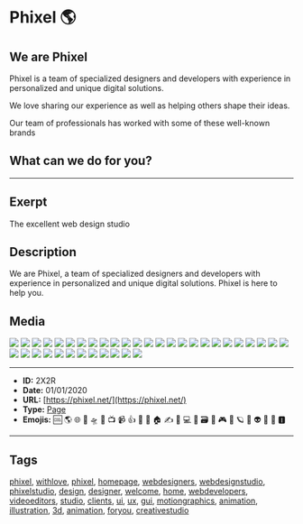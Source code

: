 # Phixel 🌎
## We are Phixel
Phixel is a team of specialized designers and developers with experience in personalized and unique digital solutions.

We love sharing our experience as well as helping others shape their ideas.

Our team of professionals has worked with some of these well-known brands

## What can we do for you?
------------
## Exerpt
The excellent web design studio
## Description
We are Phixel, a team of specialized designers and developers with experience in personalized and unique digital solutions. Phixel is here to help you.
## Media
<img src="media/77bce59a/avatar.jpg">
<img src="media/1d9d05cb/card-a-es-scaled.jpg">
<img src="media/d8286302/card-a-scaled.jpg">
<img src="media/25e2b60f/card-b-es-scaled.jpg">
<img src="media/bc812933/card-b-scaled.jpg">
<img src="media/32ccf6ba/favicon-black.png">
<img src="media/87b77293/favicon-monotone.png">
<img src="media/b5d0cc51/favicon-white.png">
<img src="media/fea4f89c/favicon.png">
<img src="media/4a971b48/header.jpg">
<img src="media/32ea7bdf/icon.png">
<img src="media/b0f67cad/line-mountains-1.svg">
<img src="media/d3065a74/logo-dark.png">
<img src="media/9955a959/logo-h-dark.png">
<img src="media/e05d2133/logo-h.png">
<img src="media/24b9363b/logo.png">
<img src="media/210bbd02/maxresdefault-1.jpg">
<img src="media/a750a5d4/loop.mp3">
<img src="media/131615af/phixel-reel-1-mp4-image-1.jpg">
<img src="media/5393764e/phixel-reel-1-mp4-image.jpg">
<img src="media/d0fa9cac/qr.jpg">
<img src="media/bad6ebde/television-deep-in-the-snow.jpg">
<img src="media/8c18b215/vhs-player-mp4-image.jpg">
<img src="media/43cbe27f/video.jpg">
<img src="media/41dc8cdb/logo-reveal.mp4">
<img src="media/40963d44/development-loop.mp4">
<img src="media/a5a04954/television-deep-in-the-clouds.mp4">
<img src="media/6b25fa3d/vhs-player.mp4">
<img src="media/60c32789/we-are-phixel-celcius-development-mp4-image.jpg">
<img src="media/829b093a/tv.glb">
<img src="media/6bbe2302/terrain.glb">
<img src="media/93dca06f/t_rex.glb">
<img src="media/6d6fc497/mountains_4.glb">
<img src="media/1b63f4b1/mountains_3.glb">
<img src="media/c20cbb54/mountains_2.glb">
<img src="media/843b7486/mountains.glb">
<img src="media/7d4c1aa9/logo.glb">

------------
- **ID:** 2X2R
- **Date:** 01/01/2020
- **URL:** [https://phixel.net/](https://phixel.net/)
- **Type:** [Page](#page)
- **Emojis:** 🆒 🌎 🌐 🎨 🛸 📼 📺 📹 👍 🔗 📝 🏠 ✍️ 👨 💻 👑 🗃 👾 🎮 📲 🪐 🌟 👽 🚀 🌌 🅸

------------
## Tags
[phixel](#phixel), [withlove](#withlove), [phixel](#phixel), [homepage](#homepage), [webdesigners](#webdesigners), [webdesignstudio](#webdesignstudio), [phixelstudio](#phixelstudio), [design](#design), [designer](#designer), [welcome](#welcome), [home](#home), [webdevelopers](#webdevelopers), [videoeditors](#videoeditors), [studio](#studio), [clients](#clients), [ui](#ui), [ux](#ux), [gui](#gui), [motiongraphics](#motiongraphics), [animation](#animation), [illustration](#illustration), [3d](#3d), [animation](#animation), [foryou](#foryou), [creativestudio](#creativestudio)

